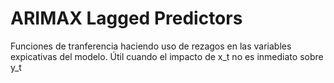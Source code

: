 # ARIMAX Lagged Predictors
 Funciones de tranferencia haciendo uso de rezagos en las variables expicativas del modelo. Útil cuando el impacto de x_t no es inmediato sobre y_t
